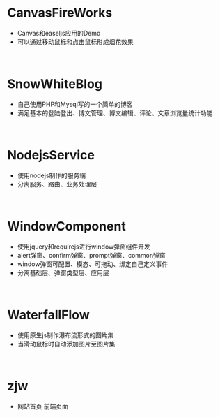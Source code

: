 # CanvasFireWorks
* Canvas和easeljs应用的Demo
* 可以通过移动鼠标和点击鼠标形成烟花效果
<br>

# SnowWhiteBlog
* 自己使用PHP和Mysql写的一个简单的博客
* 满足基本的登陆登出、博文管理、博文编辑、评论、文章浏览量统计功能
<br>

# NodejsService
* 使用nodejs制作的服务端
* 分离服务、路由、业务处理层
<br>

# WindowComponent
* 使用jquery和requirejs进行window弹窗组件开发
* alert弹窗、confirm弹窗、prompt弹窗、common弹窗
* window弹窗可配置、模态、可拖动、绑定自己定义事件
* 分离基础层、弹窗类型层、应用层
<br>

# WaterfallFlow
* 使用原生js制作瀑布流形式的图片集
* 当滑动鼠标时自动添加图片至图片集
<br>

# zjw
* 网站首页 前端页面
